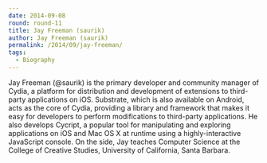 ```yaml
---
date: 2014-09-08
round: round-11
title: Jay Freeman (saurik)
author: Jay Freeman (saurik)
permalink: /2014/09/jay-freeman/
tags:
  - Biography
---
```

Jay Freeman (@saurik) is the primary developer and community manager of Cydia, a platform for distribution and development of extensions to third-party applications on iOS. Substrate, which is also available on Android, acts as the core of Cydia, providing a library and framework that makes it easy for developers to perform modifications to third-party applications. He also develops Cycript, a popular tool for manipulating and exploring applications on iOS and Mac OS X at runtime using a highly-interactive JavaScript console. On the side, Jay teaches Computer Science at the College of Creative Studies, University of California, Santa Barbara.
